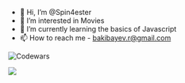 - 👋 Hi, I’m @Spin4ester
- 👀 I’m interested in Movies
- 🌱 I’m currently learning the basics of Javascript
- 📫 How to reach me - bakibayev.r@gmail.com


![Codewars](https://www.codewars.com/users/Spin4ester/badges/large)

<a href="https://www.linkedin.com/in/rustam-bakibayev-982b7870/"><img src="https://img.shields.io/badge/linkedin-%230077B5.svg?style=for-the-badge&logo=linkedin&logoColor=white">

<!---
Spin4ester/Spin4ester is a ✨ special ✨ repository because its `README.md` (this file) appears on your GitHub profile.
You can click the Preview link to take a look at your changes.
--->
